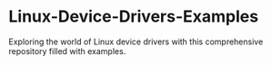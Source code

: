 # Linux-Device-Drivers-Examples
Exploring the world of Linux device drivers with this comprehensive repository filled with examples.
